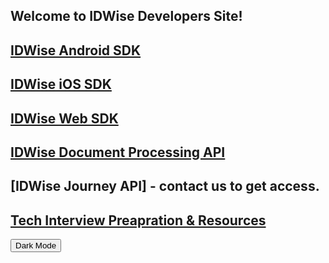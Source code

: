 ## Welcome to IDWise Developers Site!

## [IDWise Android SDK](https://developers.idwise.com/idwise-android-sdk-documentation/)
## [IDWise iOS SDK](https://developers.idwise.com/idwise-ios-sdk-documentation/)
## [IDWise Web SDK](https://developers.idwise.com/idwise-web-sdk/)
## [IDWise Document Processing API](http://developers.idwise.com/document-processing-api/)
## [IDWise Journey API] - contact us to get access.
## [Tech Interview Preapration & Resources](http://developers.idwise.com/interview-prep/)


<button class="btn js-toggle-dark-mode">Dark Mode</button>

<script>
const toggleDarkMode = document.querySelector('.js-toggle-dark-mode');

jtd.addEvent(toggleDarkMode, 'click', function(){
  if (jtd.getTheme() === 'dark') {
    jtd.setTheme('light');
    toggleDarkMode.textContent = 'Dark Mode';
  } else {
    jtd.setTheme('dark');
    toggleDarkMode.textContent = 'Light Mode';
  }
});
</script>

